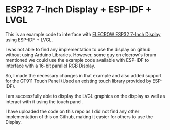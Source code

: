 # ESP32 7-Inch Display + ESP-IDF + LVGL

This is an example code to interface with [ELECROW ESP32 7-Inch Display](https://www.elecrow.com/esp32-display-7-inch-hmi-display-rgb-tft-lcd-touch-screen-support-lvgl.html?gad_source=1&gclid=Cj0KCQjwyL24BhCtARIsALo0fSBaAMmQ7C_cLE85fS1-uQTS3b2zO3twyc6maRgfb644pJqbEFKGG9AaAq5tEALw_wcB) using ESP-IDF + LVGL.

I was not able to find any implementation to use the display on github without using Arduino Libraries. 
However, some guy on elecrow's forum mentioned we could use the example code available with ESP-IDF to interface with a 16-bit parallel RGB Display.

So, I made the necessary changes in that example and also added support for the GT911 Touch Panel (Used an existing touch library provided by ESP-IDF).

I am successfully able to display the LVGL graphics on the display as well as interact with it using the touch panel.

I have uploaded the code on this repo as I did not find any other implementation of this on Github, making it easier for others to use the Display. 
 
